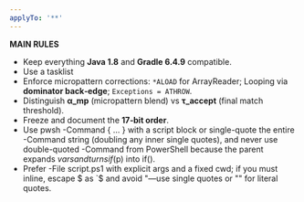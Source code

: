 ```yaml
---
applyTo: '**'
---
```


**MAIN RULES**
- Keep everything **Java 1.8** and **Gradle 6.4.9** compatible.
- Use a tasklist
- Enforce micropattern corrections: `*ALOAD` for ArrayReader; Looping via **dominator back‑edge**; `Exceptions = ATHROW`.
- Distinguish **α_mp** (micropattern blend) vs **τ_accept** (final match threshold).
- Freeze and document the **17‑bit order**.
- Use pwsh -Command { … } with a script block or single-quote the entire -Command string (doubling any inner single quotes), and never use double-quoted -Command from PowerShell because the parent expands $vars and turns if($p) into if().
- Prefer -File script.ps1 with explicit args and a fixed cwd; if you must inline, escape $ as `$ and avoid \"—use single quotes or "" for literal quotes.

